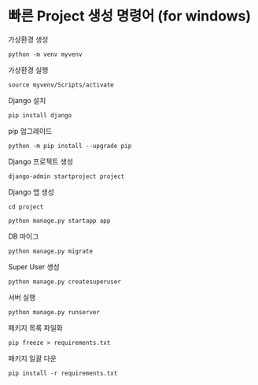 # 빠른 Project 생성 명령어 (for windows)

가상환경 생성
```
python -m venv myvenv
```

가상환경 실행
```
source myvenv/Scripts/activate
```

Django 설치
```
pip install django
```

pip 업그레이드
```
python -m pip install --upgrade pip
```

Django 프로젝트 생성
```
django-admin startproject project
```

Django 앱 생성
```
cd project

python manage.py startapp app
```

DB 마이그
```
python manage.py migrate
```

Super User 생성
```
python manage.py createsuperuser
```

서버 실행
```
python manage.py runserver
```

패키지 목록 파일화
```
pip freeze > requirements.txt
```

패키지 일괄 다운
```
pip install -r requirements.txt
```
